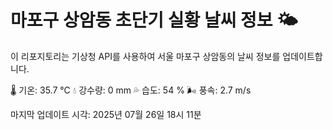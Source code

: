 
# 마포구 상암동 초단기 실황 날씨 정보 🌤️

이 리포지토리는 기상청 API를 사용하여 서울 마포구 상암동의 날씨 정보를 업데이트합니다. 

🌡️ 기온: 35.7 ℃
💧 강수량: 0 mm
💦 습도: 54 %
🌬️ 풍속: 2.7 m/s

마지막 업데이트 시각: 2025년 07월 26일 18시 11분    
